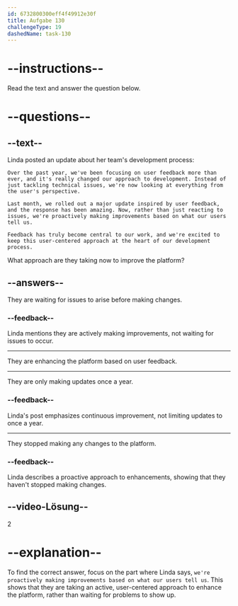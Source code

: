 ```yaml
---
id: 6732800300eff4f49912e30f
title: Aufgabe 130
challengeType: 19
dashedName: task-130
---
```


<!-- READING -->

# --instructions--

Read the text and answer the question below.

# --questions--

## --text--

Linda posted an update about her team's development process:

`Over the past year, we've been focusing on user feedback more than ever, and it's really changed our approach to development. Instead of just tackling technical issues, we're now looking at everything from the user's perspective.`

`Last month, we rolled out a major update inspired by user feedback, and the response has been amazing. Now, rather than just reacting to issues, we're proactively making improvements based on what our users tell us.`

`Feedback has truly become central to our work, and we're excited to keep this user-centered approach at the heart of our development process.`

What approach are they taking now to improve the platform?

## --answers--

They are waiting for issues to arise before making changes.

### --feedback--

Linda mentions they are actively making improvements, not waiting for issues to occur.

---

They are enhancing the platform based on user feedback.

---

They are only making updates once a year.

### --feedback--

Linda's post emphasizes continuous improvement, not limiting updates to once a year.

---

They stopped making any changes to the platform.

### --feedback--

Linda describes a proactive approach to enhancements, showing that they haven't stopped making changes.

## --video-Lösung--

2

# --explanation--

To find the correct answer, focus on the part where Linda says, `we're proactively making improvements based on what our users tell us`. This shows that they are taking an active, user-centered approach to enhance the platform, rather than waiting for problems to show up.
